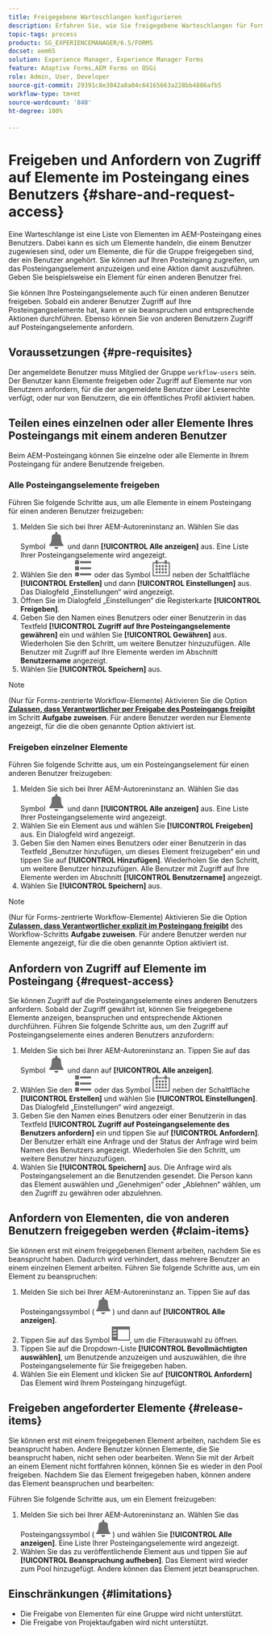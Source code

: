 ```yaml
---
title: Freigegebene Warteschlangen konfigurieren
description: Erfahren Sie, wie Sie freigegebene Warteschlangen für Forms-zentrierte Workflows für AEM Forms unter OSGi verwenden.
topic-tags: process
products: SG_EXPERIENCEMANAGER/6.5/FORMS
docset: aem65
solution: Experience Manager, Experience Manager Forms
feature: Adaptive Forms,AEM Forms on OSGi
role: Admin, User, Developer
source-git-commit: 29391c8e3042a8a04c64165663a228bb4886afb5
workflow-type: tm+mt
source-wordcount: '840'
ht-degree: 100%

---
```


# Freigeben und Anfordern von Zugriff auf Elemente im Posteingang eines Benutzers {#share-and-request-access}

Eine Warteschlange ist eine Liste von Elementen im AEM-Posteingang eines Benutzers. Dabei kann es sich um Elemente handeln, die einem Benutzer zugewiesen sind, oder um Elemente, die für die Gruppe freigegeben sind, der ein Benutzer angehört. Sie können auf Ihren Posteingang zugreifen, um das Posteingangselement anzuzeigen und eine Aktion damit auszuführen. Geben Sie beispielsweise ein Element für einen anderen Benutzer frei.

Sie können Ihre Posteingangselemente auch für einen anderen Benutzer freigeben. Sobald ein anderer Benutzer Zugriff auf Ihre Posteingangselemente hat, kann er sie beanspruchen und entsprechende Aktionen durchführen. Ebenso können Sie von anderen Benutzern Zugriff auf Posteingangselemente anfordern.

## Voraussetzungen {#pre-requisites}

Der angemeldete Benutzer muss Mitglied der Gruppe `workflow-users` sein. Der Benutzer kann Elemente freigeben oder Zugriff auf Elemente nur von Benutzern anfordern, für die der angemeldete Benutzer über Leserechte verfügt, oder nur von Benutzern, die ein öffentliches Profil aktiviert haben.

## Teilen eines einzelnen oder aller Elemente Ihres Posteingangs mit einem anderen Benutzer

Beim AEM-Posteingang können Sie einzelne oder alle Elemente in Ihrem Posteingang für andere Benutzende freigeben.

### Alle Posteingangselemente freigeben

Führen Sie folgende Schritte aus, um alle Elemente in einem Posteingang für einen anderen Benutzer freizugeben:

1. Melden Sie sich bei Ihrer AEM-Autoreninstanz an. Wählen Sie das Symbol ![Posteingang](assets/bell.svg) und dann **[!UICONTROL Alle anzeigen]** aus. Eine Liste Ihrer Posteingangselemente wird angezeigt.
1. Wählen Sie den ![Ansichtselektor](assets/viewlist.svg) oder das Symbol ![Ansichtselektor](assets/calendar.svg) neben der Schaltfläche **[!UICONTROL Erstellen]** und dann **[!UICONTROL Einstellungen]** aus. Das Dialogfeld „Einstellungen“ wird angezeigt.
1. Öffnen Sie im Dialogfeld „Einstellungen“ die Registerkarte **[!UICONTROL Freigeben]**.
1. Geben Sie den Namen eines Benutzers oder einer Benutzerin in das Textfeld **[!UICONTROL Zugriff auf Ihre Posteingangselemente gewähren]** ein und wählen Sie **[!UICONTROL Gewähren]** aus. Wiederholen Sie den Schritt, um weitere Benutzer hinzuzufügen. Alle Benutzer mit Zugriff auf Ihre Elemente werden im Abschnitt **Benutzername** angezeigt.
1. Wählen Sie **[!UICONTROL Speichern]** aus.

>[!NOTE]
>
>(Nur für Forms-zentrierte Workflow-Elemente) Aktivieren Sie die Option **[Zulassen, dass Verantwortlicher per Freigabe des Posteingangs freigibt](aem-forms-workflow-step-reference.md)** im Schritt **Aufgabe zuweisen**. Für andere Benutzer werden nur Elemente angezeigt, für die die oben genannte Option aktiviert ist.

### Freigeben einzelner Elemente

Führen Sie folgende Schritte aus, um ein Posteingangselement für einen anderen Benutzer freizugeben:

1. Melden Sie sich bei Ihrer AEM-Autoreninstanz an. Wählen Sie das Symbol ![Posteingang](assets/bell.svg) und dann **[!UICONTROL Alle anzeigen]** aus. Eine Liste Ihrer Posteingangselemente wird angezeigt.
1. Wählen Sie ein Element aus und wählen Sie **[!UICONTROL Freigeben]** aus. Ein Dialogfeld wird angezeigt.
1. Geben Sie den Namen eines Benutzers oder einer Benutzerin in das Textfeld „Benutzer hinzufügen, um dieses Element freizugeben“ ein und tippen Sie auf **[!UICONTROL Hinzufügen]**. Wiederholen Sie den Schritt, um weitere Benutzer hinzuzufügen. Alle Benutzer mit Zugriff auf Ihre Elemente werden im Abschnitt **[!UICONTROL Benutzername]** angezeigt.
1. Wählen Sie **[!UICONTROL Speichern]** aus.


>[!NOTE]
>
>(Nur für Forms-zentrierte Workflow-Elemente) Aktivieren Sie die Option **[Zulassen, dass Verantwortlicher explizit im Posteingang freigibt](aem-forms-workflow-step-reference.md)** des Workflow-Schritts **Aufgabe zuweisen**. Für andere Benutzer werden nur Elemente angezeigt, für die die oben genannte Option aktiviert ist.

## Anfordern von Zugriff auf Elemente im Posteingang {#request-access}

Sie können Zugriff auf die Posteingangselemente eines anderen Benutzers anfordern. Sobald der Zugriff gewährt ist, können Sie freigegebene Elemente anzeigen, beanspruchen und entsprechende Aktionen durchführen. Führen Sie folgende Schritte aus, um den Zugriff auf Posteingangselemente eines anderen Benutzers anzufordern:

1. Melden Sie sich bei Ihrer AEM-Autoreninstanz an. Tippen Sie auf das Symbol ![Ansichtselektor](assets/bell.svg) und dann auf **[!UICONTROL Alle anzeigen]**.
1. Wählen Sie den ![Ansichtselektor](assets/viewlist.svg) oder das Symbol ![Ansichtselektor](assets/calendar.svg) neben der Schaltfläche **[!UICONTROL Erstellen]** und wählen Sie **[!UICONTROL Einstellungen]**. Das Dialogfeld „Einstellungen“ wird angezeigt.
1. Geben Sie den Namen eines Benutzers oder einer Benutzerin in das Textfeld **[!UICONTROL Zugriff auf Posteingangselemente des Benutzers anfordern]** ein und tippen Sie auf **[!UICONTROL Anfordern]**. Der Benutzer erhält eine Anfrage und der Status der Anfrage wird beim Namen des Benutzers angezeigt. Wiederholen Sie den Schritt, um weitere Benutzer hinzuzufügen.
1. Wählen Sie **[!UICONTROL Speichern]** aus. Die Anfrage wird als Posteingangselement an die Benutzenden gesendet. Die Person kann das Element auswählen und „Genehmigen“ oder „Ablehnen“ wählen, um den Zugriff zu gewähren oder abzulehnen.


## Anfordern von Elementen, die von anderen Benutzern freigegeben werden {#claim-items}

Sie können erst mit einem freigegebenen Element arbeiten, nachdem Sie es beansprucht haben. Dadurch wird verhindert, dass mehrere Benutzer an einem einzelnen Element arbeiten. Führen Sie folgende Schritte aus, um ein Element zu beanspruchen:

1. Melden Sie sich bei Ihrer AEM-Autoreninstanz an. Tippen Sie auf das Posteingangssymbol (![Posteingang](assets/bell.svg)) und dann auf **[!UICONTROL Alle anzeigen]**.
1. Tippen Sie auf das Symbol ![Nur Inhalt](assets/railleft.svg), um die Filterauswahl zu öffnen.
1. Tippen Sie auf die Dropdown-Liste **[!UICONTROL Bevollmächtigten auswählen]**, um Benutzende anzuzeigen und auszuwählen, die ihre Posteingangselemente für Sie freigegeben haben. 
1. Wählen Sie ein Element und klicken Sie auf **[!UICONTROL Anfordern]** Das Element wird Ihrem Posteingang hinzugefügt.

## Freigeben angeforderter Elemente {#release-items}

Sie können erst mit einem freigegebenen Element arbeiten, nachdem Sie es beansprucht haben. Andere Benutzer können Elemente, die Sie beansprucht haben, nicht sehen oder bearbeiten. Wenn Sie mit der Arbeit an einem Element nicht fortfahren können, können Sie es wieder in den Pool freigeben.   Nachdem Sie das Element freigegeben haben, können andere das Element beanspruchen und bearbeiten:

Führen Sie folgende Schritte aus, um ein Element freizugeben:

1. Melden Sie sich bei Ihrer AEM-Autoreninstanz an. Wählen Sie das Posteingangssymbol (![Posteingang](assets/bell.svg)) und wählen Sie **[!UICONTROL Alle anzeigen]**. Eine Liste Ihrer Posteingangselemente wird angezeigt.
1. Wählen Sie das zu veröffentlichende Element aus und tippen Sie auf **[!UICONTROL Beanspruchung aufheben]**. Das Element wird wieder zum Pool hinzugefügt. Andere können das Element jetzt beanspruchen.

## Einschränkungen {#limitations}

* Die Freigabe von Elementen für eine Gruppe wird nicht unterstützt.
* Die Freigabe von Projektaufgaben wird nicht unterstützt.
